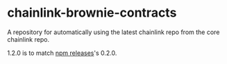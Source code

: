 # chainlink-brownie-contracts
A repository for automatically using the latest chainlink repo from the core chainlink repo. 


1.2.0 is to match [npm releases](https://www.npmjs.com/package/@chainlink/contracts)'s 0.2.0. 

